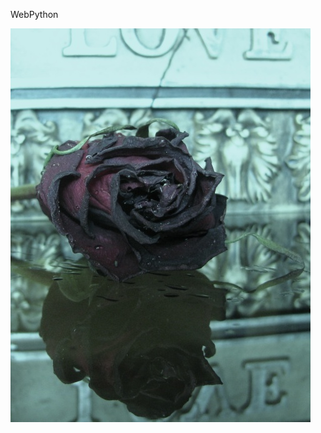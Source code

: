 WebPython

<img src="https://raw.githubusercontent.com/safithetechi/Emo_Filters/master/ImagesForReadMe/232.jpg" />
